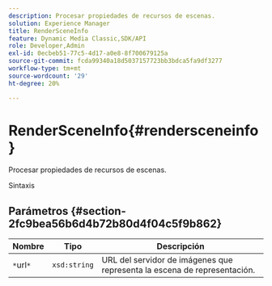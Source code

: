 ```yaml
---
description: Procesar propiedades de recursos de escenas.
solution: Experience Manager
title: RenderSceneInfo
feature: Dynamic Media Classic,SDK/API
role: Developer,Admin
exl-id: 0ecbeb51-77c5-4d17-a0e8-8f700679125a
source-git-commit: fcda99340a18d5037157723bb3bdca5fa9df3277
workflow-type: tm+mt
source-wordcount: '29'
ht-degree: 20%

---
```


# RenderSceneInfo{#rendersceneinfo}

Procesar propiedades de recursos de escenas.

Sintaxis

## Parámetros {#section-2fc9bea56b6d4b72b80d4f04c5f9b862}

| Nombre | Tipo | Descripción |
|---|---|---|
| `*`url`*` | `xsd:string` | URL del servidor de imágenes que representa la escena de representación. |
